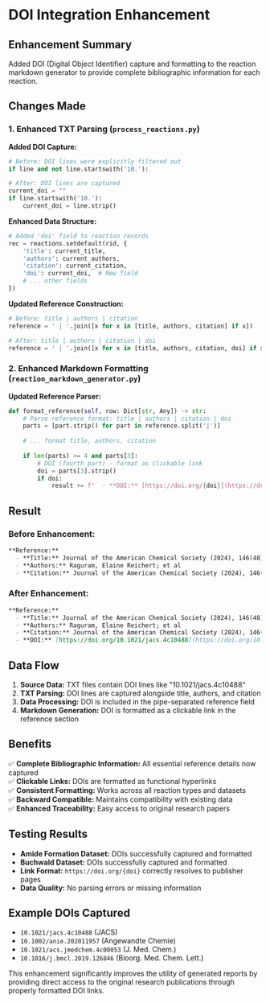 # DOI Integration Enhancement

## Enhancement Summary
Added DOI (Digital Object Identifier) capture and formatting to the reaction markdown generator to provide complete bibliographic information for each reaction.

## Changes Made

### 1. Enhanced TXT Parsing (`process_reactions.py`)

**Added DOI Capture:**
```python
# Before: DOI lines were explicitly filtered out
if line and not line.startswith('10.'):

# After: DOI lines are captured
current_doi = ""
if line.startswith('10.'):
    current_doi = line.strip()
```

**Enhanced Data Structure:**
```python
# Added 'doi' field to reaction records
rec = reactions.setdefault(rid, {
    'title': current_title,
    'authors': current_authors,
    'citation': current_citation,
    'doi': current_doi,  # New field
    # ... other fields
})
```

**Updated Reference Construction:**
```python
# Before: title | authors | citation
reference = ' | '.join([x for x in [title, authors, citation] if x])

# After: title | authors | citation | doi
reference = ' | '.join([x for x in [title, authors, citation, doi] if x])
```

### 2. Enhanced Markdown Formatting (`reaction_markdown_generator.py`)

**Updated Reference Parser:**
```python
def format_reference(self, row: Dict[str, Any]) -> str:
    # Parse reference format: title | authors | citation | doi
    parts = [part.strip() for part in reference.split('|')]
    
    # ... format title, authors, citation
    
    if len(parts) >= 4 and parts[3]:
        # DOI (fourth part) - format as clickable link
        doi = parts[3].strip()
        if doi:
            result += f"  - **DOI:** [https://doi.org/{doi}](https://doi.org/{doi})\n"
```

## Result

### Before Enhancement:
```markdown
**Reference:**
  - **Title:** Journal of the American Chemical Society (2024), 146(48), 33035-33047.
  - **Authors:** Raguram, Elaine Reichert; et al
  - **Citation:** Journal of the American Chemical Society (2024), 146(48), 33035-33047.
```

### After Enhancement:
```markdown
**Reference:**
  - **Title:** Journal of the American Chemical Society (2024), 146(48), 33035-33047.
  - **Authors:** Raguram, Elaine Reichert; et al
  - **Citation:** Journal of the American Chemical Society (2024), 146(48), 33035-33047.
  - **DOI:** [https://doi.org/10.1021/jacs.4c10488](https://doi.org/10.1021/jacs.4c10488)
```

## Data Flow

1. **Source Data:** TXT files contain DOI lines like "10.1021/jacs.4c10488"
2. **TXT Parsing:** DOI lines are captured alongside title, authors, and citation
3. **Data Processing:** DOI is included in the pipe-separated reference field
4. **Markdown Generation:** DOI is formatted as a clickable link in the reference section

## Benefits

✅ **Complete Bibliographic Information:** All essential reference details now captured  
✅ **Clickable Links:** DOIs are formatted as functional hyperlinks  
✅ **Consistent Formatting:** Works across all reaction types and datasets  
✅ **Backward Compatible:** Maintains compatibility with existing data  
✅ **Enhanced Traceability:** Easy access to original research papers  

## Testing Results

- **Amide Formation Dataset:** DOIs successfully captured and formatted
- **Buchwald Dataset:** DOIs successfully captured and formatted  
- **Link Format:** `https://doi.org/{doi}` correctly resolves to publisher pages
- **Data Quality:** No parsing errors or missing information

## Example DOIs Captured

- `10.1021/jacs.4c10488` (JACS)
- `10.1002/anie.202011957` (Angewandte Chemie)
- `10.1021/acs.jmedchem.4c00053` (J. Med. Chem.)
- `10.1016/j.bmcl.2019.126846` (Bioorg. Med. Chem. Lett.)

This enhancement significantly improves the utility of generated reports by providing direct access to the original research publications through properly formatted DOI links.
